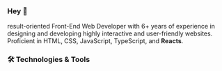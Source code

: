 ### Hey 👋

result-oriented Front-End Web Developer with 6+ years of 
experience in designing and developing highly interactive and 
user-friendly websites. Proficient in HTML, CSS, JavaScript, 
TypeScript, and **Reacts**. 

### 🛠️ Technologies & Tools

<!--
**sably/sably** is a ✨ _special_ ✨ repository because its `README.md` (this file) appears on your GitHub profile.

Here are some ideas to get you started:

- 🔭 I’m currently working on ...
- 🌱 I’m currently learning ...
- 👯 I’m looking to collaborate on ...
- 🤔 I’m looking for help with ...
- 💬 Ask me about ...
- 📫 How to reach me: ...
- 😄 Pronouns: ...
- ⚡ Fun fact: ...
-->
